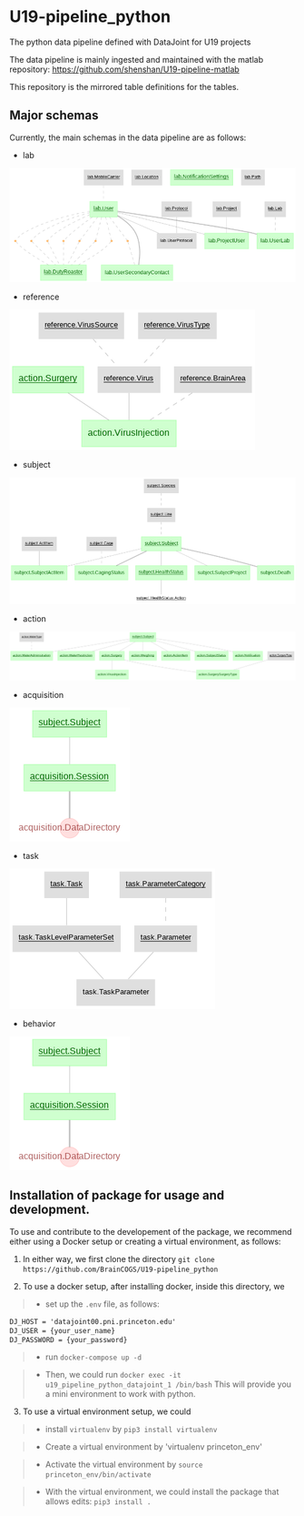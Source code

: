 # U19-pipeline_python

The python data pipeline defined with DataJoint for U19 projects

The data pipeline is mainly ingested and maintained with the matlab repository: https://github.com/shenshan/U19-pipeline-matlab

This repository is the mirrored table definitions for the tables.

## Major schemas

Currently, the main schemas in the data pipeline are as follows:

-  lab

![Lab Diagram](images/lab_erd.png)

-  reference

![Reference Diagram](images/reference_erd.png)

- subject

![Subject Diagram](images/subject_erd.png)

- action

![Action Diagram](images/action_erd.png)

- acquisition

![Acquisition Diagram](images/acquisition_erd.png)

- task

![Task Diagram](images/task_erd.png)

- behavior

![Behavior Diagram](images/behavior_erd.png)



## Installation of package for usage and development.

To use and contribute to the developement of the package, we recommend either using a Docker setup or creating a virtual environment, as follows:

1. In either way, we first clone the directory `git clone https://github.com/BrainCOGS/U19-pipeline_python`

2. To use a docker setup, after installing docker, inside this directory, we

> *  set up the `.env` file, as follows:
```
DJ_HOST = 'datajoint00.pni.princeton.edu'
DJ_USER = {your_user_name}
DJ_PASSWORD = {your_password}
```
> *  run `docker-compose up -d`

> * Then, we could run `docker exec -it u19_pipeline_python_datajoint_1 /bin/bash`
This will provide you a mini environment to work with python.

3. To use a virtual environment setup, we could

> * install `virtualenv` by `pip3 install virtualenv`

> * Create a virtual environment by 'virtualenv princeton_env'

> * Activate the virtual environment by `source princeton_env/bin/activate`

> * With the virtual environment, we could install the package that allows edits: `pip3 install .`
